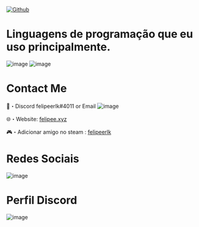 <a href="https://github.com/felipeerlk">
<img alt="Github" src="https://camo.githubusercontent.com/132aaa4599d9ff2c8d4b3b0115731888645bbfe3fe3e248c35b5eacdaa6f3a38/68747470733a2f2f696d672e736869656c64732e696f2f6769746875622f666f6c6c6f776572732f5361726e61784c69693f636f6c6f723d373238394441266c6f676f3d676974687562266c6162656c3d466f6c6c6f77657273267374796c653d666f722d7468652d6261646765266c6f676f57696474683d3130266c6162656c436f6c6f723d30303027" 
data-canonical-src="https://img.shields.io/github/followers/felipeerlk?color=7289DA&amp;logo=github&amp;label=Followers&amp;style=for-the-badge&amp;logoWidth=10&amp;labelColor=000" 
style="max-width: 100%;">
</a>

# Linguagens de programação que eu uso principalmente.
![image](https://user-images.githubusercontent.com/104572411/172455886-b950301e-263b-4d7b-9b67-5d2bca9edf06.png) ![image](https://user-images.githubusercontent.com/104572411/172455938-697a7225-23e3-489b-af73-53ba52390ca6.png)

# Contact Me

📩・Discord felipeerlk#4011 or Email ![image](https://media.discordapp.net/attachments/892222232716251156/983849341187940362/8104LoadingEmote.gif)

🌐・Website: <a href="https://steamcommunity.com/id/sarnaxOfficial/" rel="nofollow">felipee.xyz</a>

🎮・Adicionar amigo no steam : <a href="https://steamcommunity.com/id/sarnaxOfficial/" rel="nofollow">felipeerlk</a>

# Redes Sociais
![image](https://user-images.githubusercontent.com/104572411/172456699-c77df0bd-92ce-4205-be5f-1e32d7fa39d3.png)

# Perfil Discord
![image](https://user-images.githubusercontent.com/104572411/172455655-d2162983-79b2-4a39-be96-e980100e3871.png)

